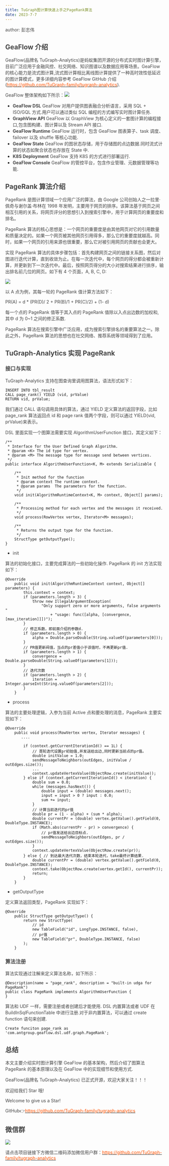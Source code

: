 ```yaml
---
title: TuGraph图计算快速上手之PageRank算法
date: 2023-7-7
---
```


<font style="color:rgb(69, 69, 69);">author: 彭志伟</font>

## <font style="color:rgb(69, 69, 69);">GeaFlow 介绍</font>

<font style="color:rgb(69, 69, 69);">GeaFlow(品牌名 TuGraph-Analytics)是蚂蚁集团开源的分布式实时图计算引擎，目前广泛应用于金融风控、社交网络、知识图谱以及数据应用等场景。GeaFlow 的核心能力是流式图计算,流式图计算相比离线图计算提供了一种高时效性低延迟的图计算模式，更多详细内容参考 GeaFlow GitHub 介绍(</font>[<font style="color:rgb(255, 81, 0);">https://github.com/TuGraph-family/tugraph-analytics</font>](https://github.com/TuGraph-family/tugraph-analytics)<font style="color:rgb(69, 69, 69);">).</font>

<!-- truncate -->

<font style="color:rgb(69, 69, 69);">GeaFlow 整体架构如下所示：</font>![](https://intranetproxy.alipay.com/skylark/lark/0/2025/png/96961/1755591897491-7f2fd43a-9e78-458a-bb8c-95f1a9266158.png)

- **<font style="color:rgb(69, 69, 69);">GeaFlow DSL</font>**<font style="color:rgb(69, 69, 69);"> </font><font style="color:rgb(69, 69, 69);">GeaFlow 对用户提供图表融合分析语言，采用 SQL + ISO/GQL 方式.用户可以通过类似 SQL 编程的方式编写实时图计算任务.</font>
- **<font style="color:rgb(69, 69, 69);">GraphView API</font>**<font style="color:rgb(69, 69, 69);"> </font><font style="color:rgb(69, 69, 69);">GeaFlow 以 GraphView 为核心定义的一套图计算的编程接口,包含图构建、图计算以及 Stream API 接口.</font>
- **<font style="color:rgb(69, 69, 69);">GeaFlow Runtime</font>**<font style="color:rgb(69, 69, 69);"> </font><font style="color:rgb(69, 69, 69);">GeaFlow 运行时，包含 GeaFlow 图表算子、task 调度、failover 以及 shuffle 等核心功能.</font>
- **<font style="color:rgb(69, 69, 69);">GeaFlow State</font>**<font style="color:rgb(69, 69, 69);"> </font><font style="color:rgb(69, 69, 69);">GeaFlow 的图状态存储，用于存储图的点边数据.同时流式计算的状态如聚合状态也存放在 State 中.</font>
- **<font style="color:rgb(69, 69, 69);">K8S Deployment</font>**<font style="color:rgb(69, 69, 69);"> </font><font style="color:rgb(69, 69, 69);">GeaFlow 支持 K8S 的方式进行部署运行.</font>
- **<font style="color:rgb(69, 69, 69);">GeaFlow Console</font>**<font style="color:rgb(69, 69, 69);"> </font><font style="color:rgb(69, 69, 69);">GeaFlow 的管控平台，包含作业管理、元数据管理等功能.</font>

## <font style="color:rgb(69, 69, 69);">PageRank 算法介绍</font>

<font style="color:rgb(69, 69, 69);">PageRank 是图计算领域一个应用广泛的算法，由 Google 公司创始人之一拉里·佩奇与谢尔盖·布林在 1998 年发明，主要用于网页的排序。该算法基于网页之间相互引用的关系，将网页评分的思想引入到搜索引擎中，用于计算网页的重要度和排名。</font>

<font style="color:rgb(69, 69, 69);">PageRank 算法的核心思想是：一个网页的重要度是由其他网页对它的引用数量和质量决定的。如果一个网页被其他网页引用得多，那么它的重要度就越高。同时，如果一个网页的引用来源也很重要，那么它对被引用网页的贡献也会更大。</font>

<font style="color:rgb(69, 69, 69);">实现 PageRank 算法的具体步骤包括：首先构建网页之间的链接关系图，然后对图进行迭代计算，直到收敛为止。在每一次迭代中，每个网页的得分都会被重新计算，并更新到下一次迭代中。最后，按照网页得分的大小对搜索结果进行排序，输出排名前几位的网页。如下有 4 个页面，A, B, C, D:</font>

![](https://intranetproxy.alipay.com/skylark/lark/0/2025/png/96961/1755591895974-f5d6a894-ca0c-4353-9322-fc6a0cd318a0.png)

<font style="color:rgb(69, 69, 69);">以 A 点为例，其每一轮的 PageRank 值计算方法如下：</font>

<font style="color:rgb(69, 69, 69);">PR(A) = d \* (PR(D)/ 2 + PR(B)/1 + PR(C)/2) + (1- d)</font>

<font style="color:rgb(69, 69, 69);">每一个点的 PageRank 值等于其入点的 PageRank 值除以入点出边数的加权和, 其中 d 为 0~1 之间的修正系数.</font>

<font style="color:rgb(69, 69, 69);">PageRank 算法在搜索引擎中广泛应用，成为搜索引擎排名的重要算法之一。除此之外，PageRank 算法的思想也在社交网络、推荐系统等领域得到了应用。</font>

## <font style="color:rgb(69, 69, 69);">TuGraph-Analytics 实现 PageRank</font>

### <font style="color:rgb(69, 69, 69);">接口与实现</font>

<font style="color:rgb(69, 69, 69);">TuGraph-Analytics 支持在图查询里调用图算法，语法形式如下：</font>

```plain
INSERT INTO tbl_result
CALL page_rank() YIELD (vid, prValue)
RETURN vid, prValue;
```

<font style="color:rgb(69, 69, 69);">我们通过 CALL 语句调用具体的算法，通过 YIELD 定义算法的返回字段，比如 page_rank 算法返回点 id 和 page rank 值两个字段，则可以通过 YIELD(vid, prValue)来表示。</font>

<font style="color:rgb(69, 69, 69);">DSL 里面实现一个图算法需要实现 AlgorithmUserFunction 接口，其定义如下：</font>

```plain
/**
 * Interface for the User Defined Graph Algorithm.
 * @param <K> The id type for vertex.
 * @param <M> The message type for message send between vertices.
 */
public interface AlgorithmUserFunction<K, M> extends Serializable {

    /**
     * Init method for the function
     * @param context The runtime context.
     * @param params  The parameters for the function.
     */
    void init(AlgorithmRuntimeContext<K, M> context, Object[] params);

    /**
     * Processing method for each vertex and the messages it received.
     */
    void process(RowVertex vertex, Iterator<M> messages);

    /**
     * Returns the output type for the function.
     */
    StructType getOutputType();
}
```

- <font style="color:rgb(69, 69, 69);">init</font>

<font style="color:rgb(69, 69, 69);">算法的初始化接口，主要完成算法的一些初始化操作. PageRank 的 init 方法实现如下：</font>

```plain
@Override
    public void init(AlgorithmRuntimeContext context, Object[] parameters) {
        this.context = context;
        if (parameters.length > 3) {
            throw new IllegalArgumentException(
                "Only support zero or more arguments, false arguments "
                    + "usage: func([alpha, [convergence, [max_iteration]]])");
        }
        // 修正系数，即前面介绍的参数d.
        if (parameters.length > 0) {
            alpha = Double.parseDouble(String.valueOf(parameters[0]));
        }
        // PR值更新阀值，当点的pr差值小于该值时，不再更新pr值.
        if (parameters.length > 1) {
            convergence = Double.parseDouble(String.valueOf(parameters[1]));
        }
        // 迭代次数
        if (parameters.length > 2) {
            iteration = Integer.parseInt(String.valueOf(parameters[2]));
        }
    }
```

- <font style="color:rgb(69, 69, 69);">process</font>

<font style="color:rgb(69, 69, 69);">算法的主要处理逻辑，入参为当前 Active 点和要处理的消息，PageRank 主要实现如下：</font>

```plain
@Override
    public void process(RowVertex vertex, Iterator messages) {
       ....

        if (context.getCurrentIterationId() == 1L) {
            // 首轮迭代设置pr初始值,并发送给出边,同时更新当前点的pr值。
            double initValue = 1.0;
            sendMessageToNeighbors(outEdges, initValue / outEdges.size());
            ...
            context.updateVertexValue(ObjectRow.create(initValue));
        } else if (context.getCurrentIterationId() < iteration) {
            double sum = 0.0;
            while (messages.hasNext()) {
                double input = (double) messages.next();
                input = input > 0 ? input : 0.0;
                sum += input;
            }
            // 计算当前迭代的pr值
            double pr = (1 - alpha) + (sum * alpha);
            double currentPr = (double) vertex.getValue().getField(0, DoubleType.INSTANCE);
            if (Math.abs(currentPr - pr) > convergence) {
                // pr值发送给出边目标点.
                sendMessageToNeighbors(outEdges, pr / outEdges.size());
            }
            context.updateVertexValue(ObjectRow.create(pr));
        } else { // 到达最大迭代次数，结束本轮迭代，take最终计算结果.
            double currentPr = (double) vertex.getValue().getField(0, DoubleType.INSTANCE);
            context.take(ObjectRow.create(vertex.getId(), currentPr));
            return;
        }
    }
```

- <font style="color:rgb(69, 69, 69);">getOutputType</font>

<font style="color:rgb(69, 69, 69);">定义算法返回类型，PageRank 实现如下：</font>

```plain
@Override
    public StructType getOutputType() {
        return new StructType(
            // id
            new TableField("id", LongType.INSTANCE, false),
            // pr值
            new TableField("pr", DoubleType.INSTANCE, false)
        );
    }
```

### <font style="color:rgb(69, 69, 69);">算法注册</font>

<font style="color:rgb(69, 69, 69);">算法实现通过注解来定义算法名称，如下所示：</font>

```plain
@Description(name = "page_rank", description = "built-in udga for PageRank")
public class PageRank implements AlgorithmUserFunction {
}
```

<font style="color:rgb(69, 69, 69);">算法和 UDF 一样，需要注册或者创建后才能使用. DSL 内置算法或者 UDF 在 BuildInSqlFunctionTable 中进行注册.对于非内置算法，可以通过 create function 语句来创建.</font>

```plain
Create funciton page_rank as 'com.antgroup.geaflow.dsl.udf.graph.PageRank';
```

## <font style="color:rgb(69, 69, 69);">总结</font>

<font style="color:rgb(69, 69, 69);">本文主要介绍实时图计算引擎 GeaFlow 的基本架构，然后介绍了图算法 PageRank 的基本原理以及在 GeaFlow 中的实现细节和使用方式.</font>

<font style="color:rgb(69, 69, 69);">GeaFlow(品牌名 TuGraph-Analytics) 已正式开源，欢迎大家关注！！！</font>

<font style="color:rgb(69, 69, 69);">欢迎给我们 Star 哦!</font>

<font style="color:rgb(69, 69, 69);">Welcome to give us a Star!</font>

<font style="color:rgb(69, 69, 69);">GitHub</font><font style="color:rgb(69, 69, 69);">👉</font>[<font style="color:rgb(255, 81, 0);">https://github.com/TuGraph-family/tugraph-analytics</font>](https://github.com/TuGraph-family/tugraph-analytics)

## <font style="color:rgb(69, 69, 69);">微信群</font>

![](https://intranetproxy.alipay.com/skylark/lark/0/2025/png/96961/1755591894892-4868f3f2-0626-489f-a48b-1245c941d3e6.png)

<font style="color:rgb(69, 69, 69);">请点击项目链接下方微信二维码添加微信用户群：</font>[<font style="color:rgb(255, 81, 0);">https://github.com/TuGraph-family/tugraph-analytics</font>](https://github.com/TuGraph-family/tugraph-analytics)
